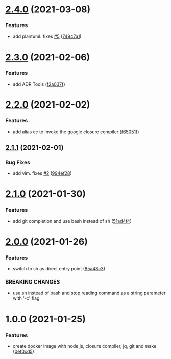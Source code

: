 # [2.4.0](https://github.com/customcommander/webdev/compare/v2.3.0...v2.4.0) (2021-03-08)


### Features

* add plantuml. fixes [#5](https://github.com/customcommander/webdev/issues/5) ([74947a1](https://github.com/customcommander/webdev/commit/74947a165154c017caab3d94d34a4d6cf905df16))

# [2.3.0](https://github.com/customcommander/webdev/compare/v2.2.0...v2.3.0) (2021-02-06)


### Features

* add ADR Tools ([f2a037f](https://github.com/customcommander/webdev/commit/f2a037f4ec12d9ae64814b7adf43eca9ff7661f5))

# [2.2.0](https://github.com/customcommander/webdev/compare/v2.1.1...v2.2.0) (2021-02-02)


### Features

* add alias cc to invoke the google closure compiler ([f65051f](https://github.com/customcommander/webdev/commit/f65051f9bfba2ec9c36208d1f1a9148267234056))

## [2.1.1](https://github.com/customcommander/webdev/compare/v2.1.0...v2.1.1) (2021-02-01)


### Bug Fixes

* add vim. fixes [#2](https://github.com/customcommander/webdev/issues/2) ([994ef28](https://github.com/customcommander/webdev/commit/994ef285ad07c3cd521d867247e4575a39abd000))

# [2.1.0](https://github.com/customcommander/webdev/compare/v2.0.0...v2.1.0) (2021-01-30)


### Features

* add git completion and use bash instead of sh ([51ad4f4](https://github.com/customcommander/webdev/commit/51ad4f4360fc0cc426753844dd562fe338256952))

# [2.0.0](https://github.com/customcommander/webdev/compare/v1.0.0...v2.0.0) (2021-01-26)


### Features

* switch to sh as direct entry point ([85a48c3](https://github.com/customcommander/webdev/commit/85a48c34feb252534059f3285026684acab0d61f))


### BREAKING CHANGES

* use sh instead of bash and stop reading command
as a string parameter with '-c' flag

# 1.0.0 (2021-01-25)


### Features

* create docker image with node.js, closure compiler, jq, git and make ([0ef0cd5](https://github.com/customcommander/webdev/commit/0ef0cd5784a4583b7aeb28179c08eb64e13d7f89))
